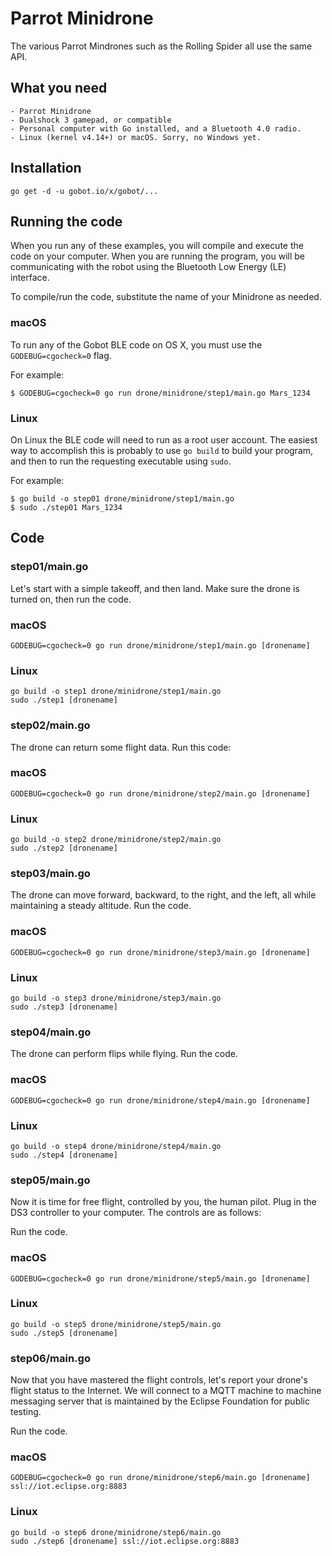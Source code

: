 # Parrot Minidrone

The various Parrot Mindrones such as the Rolling Spider all use the same API.

## What you need

    - Parrot Minidrone
    - Dualshock 3 gamepad, or compatible
    - Personal computer with Go installed, and a Bluetooth 4.0 radio.
    - Linux (kernel v4.14+) or macOS. Sorry, no Windows yet.

## Installation

```
go get -d -u gobot.io/x/gobot/...
```

## Running the code
When you run any of these examples, you will compile and execute the code on your computer. When you are running the program, you will be communicating with the robot using the Bluetooth Low Energy (LE) interface.

To compile/run the code, substitute the name of your Minidrone as needed.

### macOS

To run any of the Gobot BLE code on OS X, you must use the `GODEBUG=cgocheck=0` flag.

For example:

```
$ GODEBUG=cgocheck=0 go run drone/minidrone/step1/main.go Mars_1234
```

### Linux

On Linux the BLE code will need to run as a root user account. The easiest way to accomplish this is probably to use `go build` to build your program, and then to run the requesting executable using `sudo`.

For example:

```
$ go build -o step01 drone/minidrone/step1/main.go
$ sudo ./step01 Mars_1234
```

## Code

### step01/main.go

Let's start with a simple takeoff, and then land. Make sure the drone is turned on, then run the code.

### macOS

    GODEBUG=cgocheck=0 go run drone/minidrone/step1/main.go [dronename]

### Linux

    go build -o step1 drone/minidrone/step1/main.go
    sudo ./step1 [dronename]

### step02/main.go

The drone can return some flight data. Run this code:

### macOS

    GODEBUG=cgocheck=0 go run drone/minidrone/step2/main.go [dronename]

### Linux

    go build -o step2 drone/minidrone/step2/main.go
    sudo ./step2 [dronename]

### step03/main.go

The drone can move forward, backward, to the right, and the left, all while maintaining a steady altitude. Run the code.

### macOS

    GODEBUG=cgocheck=0 go run drone/minidrone/step3/main.go [dronename]

### Linux

    go build -o step3 drone/minidrone/step3/main.go
    sudo ./step3 [dronename]

### step04/main.go

The drone can perform flips while flying. Run the code.

### macOS

    GODEBUG=cgocheck=0 go run drone/minidrone/step4/main.go [dronename]

### Linux

    go build -o step4 drone/minidrone/step4/main.go
    sudo ./step4 [dronename]

### step05/main.go

Now it is time for free flight, controlled by you, the human pilot. Plug in the DS3 controller to your computer. The controls are as follows:

Run the code.

### macOS

    GODEBUG=cgocheck=0 go run drone/minidrone/step5/main.go [dronename]

### Linux

    go build -o step5 drone/minidrone/step5/main.go
    sudo ./step5 [dronename]

### step06/main.go

Now that you have mastered the flight controls, let's report your drone's flight status to the Internet. We will connect to a MQTT machine to machine messaging server that is maintained by the Eclipse Foundation for public testing.

Run the code.

### macOS

    GODEBUG=cgocheck=0 go run drone/minidrone/step6/main.go [dronename] ssl://iot.eclipse.org:8883

### Linux

    go build -o step6 drone/minidrone/step6/main.go
    sudo ./step6 [dronename] ssl://iot.eclipse.org:8883

